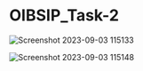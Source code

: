 # OIBSIP_Task-2
![Screenshot 2023-09-03 115133](https://github.com/manojsiddoji/OIBSIP_Task-2/assets/140048527/3987e570-c271-41f3-8e97-f9dc3d7d7da8)

![Screenshot 2023-09-03 115148](https://github.com/manojsiddoji/OIBSIP_Task-2/assets/140048527/830000dc-7ce9-48bb-98ca-9a30348f1881)
